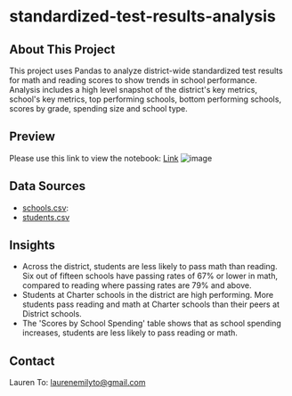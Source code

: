 # standardized-test-results-analysis

## About This Project
This project uses Pandas to analyze district-wide standardized test results for math and reading scores to show trends in school performance. Analysis includes a high level snapshot of the district's key metrics, school's key metrics, top performing schools, bottom performing schools, scores by grade, spending size and school type. 

## Preview
Please use this link to view the notebook: [Link](https://nbviewer.jupyter.org/github/laurenemilyto/pandas-challenge/blob/main/PyCitySchools/PyCitySchools.ipynb)
![image](https://user-images.githubusercontent.com/75763314/132066777-1b6bd874-19db-441b-bb2b-b7a9fb3952a3.png)

## Data Sources
- [schools.csv](https://github.com/laurenemilyto/pandas-challenge/blob/main/PyCitySchools/Resources/schools_complete.csv): 
- [students.csv](https://github.com/laurenemilyto/pandas-challenge/blob/main/PyCitySchools/Resources/students_complete.csv)

## Insights
* Across the district, students are less likely to pass math than reading. Six out of fifteen schools have passing rates of 67% or lower in math, compared to reading where passing rates are 79% and above. 
* Students at Charter schools in the district are high performing. More students pass reading and math at Charter schools than their peers at District schools. 
* The 'Scores by School Spending' table shows that as school spending increases, students are less likely to pass reading or math. 

## Contact
Lauren To: [laurenemilyto@gmail.com](laurenemilyto@gmail.com)
